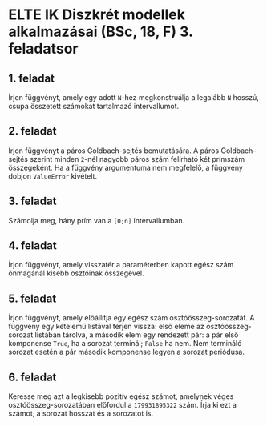 # ELTE IK Diszkrét modellek alkalmazásai (BSc, 18, F) 3. feladatsor



## 1. feladat

Írjon függvényt, amely egy adott `N`-hez megkonstruálja a legalább `N` hosszú, csupa összetett számokat tartalmazó intervallumot.

## 2. feladat

Írjon függvényt a páros Goldbach-sejtés bemutatására. A páros Goldbach-sejtés szerint minden `2`-nél nagyobb páros szám felírható két prímszám összegeként. Ha a függvény argumentuma nem megfelelő, a függvény dobjon `ValueError` kivételt.

## 3. feladat

Számolja meg, hány prím van a `[0;n]` intervallumban.

## 4. feladat

Írjon függvényt, amely visszatér a paraméterben kapott egész szám
önmagánál kisebb osztóinak összegével.

## 5. feladat

Írjon függvényt, amely előállítja egy egész szám osztóösszeg-sorozatát. A függvény
egy kételemű listával térjen vissza: első eleme az osztóösszeg-sorozat listában tárolva,
a második elem egy rendezett pár: a pár első komponense `True`, ha a sorozat terminál;
`False` ha nem. Nem termináló sorozat esetén a pár második komponense legyen a sorozat
periódusa.

## 6. feladat

Keresse meg azt a legkisebb pozitív egész számot, amelynek véges osztóösszeg-sorozatában
előfordul a `179931895322` szám. Írja ki ezt a számot, a sorozat hosszát és a sorozatot is.


